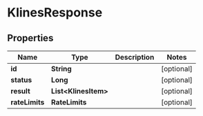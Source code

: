 

# KlinesResponse


## Properties

| Name | Type | Description | Notes |
|------------ | ------------- | ------------- | -------------|
|**id** | **String** |  |  [optional] |
|**status** | **Long** |  |  [optional] |
|**result** | **List&lt;KlinesItem&gt;** |  |  [optional] |
|**rateLimits** | **RateLimits** |  |  [optional] |



